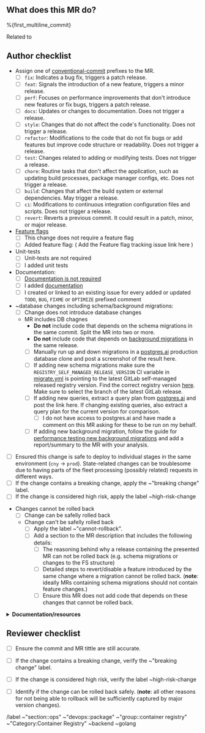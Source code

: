 ## What does this MR do?

<!-- Describe your changes here -->

%{first_multiline_commit}

Related to <!-- add the issue URL here -->

## Author checklist

- Assign one of [conventional-commit](https://www.conventionalcommits.org/en/v1.0.0/#summary) prefixes to the MR.
  - [ ] `fix`: Indicates a bug fix, triggers a patch release.
  - [ ] `feat`: Signals the introduction of a new feature, triggers a minor release.
  - [ ] `perf`: Focuses on performance improvements that don't introduce new features or fix bugs, triggers a patch release.
  - [ ] `docs`: Updates or changes to documentation. Does not trigger a release.
  - [ ] `style`: Changes that do not affect the code's functionality. Does not trigger a release.
  - [ ] `refactor`: Modifications to the code that do not fix bugs or add features but improve code structure or readability. Does not trigger a release.
  - [ ] `test`: Changes related to adding or modifying tests. Does not trigger a release.
  - [ ] `chore`: Routine tasks that don't affect the application, such as updating build processes, package manager configs, etc. Does not trigger a release.
  - [ ] `build`: Changes that affect the build system or external dependencies. May trigger a release.
  - [ ] `ci`: Modifications to continuous integration configuration files and scripts. Does not trigger a release.
  - [ ] `revert`: Reverts a previous commit. It could result in a patch, minor, or major release.
- [Feature flags](https://gitlab.com/gitlab-org/container-registry/-/blob/master/docs/feature-flags.md)
    - [ ] This change does not require a feature flag
    - [ ] Added feature flag: ( Add the Feature flag tracking issue link here )
- Unit-tests
  - [ ] Unit-tests are not required
  - [ ] I added unit tests
- Documentation:
  - [ ] [Documentation is not required](https://about.gitlab.com/handbook/engineering/ux/technical-writing/workflow/#when-documentation-is-required)
  - [ ] I added [documentation](https://docs.gitlab.com/ee/development/documentation/workflow.html)
  - [ ] I created or linked to an existing issue for every added or updated `TODO`, `BUG`, `FIXME` or `OPTIMIZE` prefixed comment
- ~database changes including schema/background migrations:
  - [ ] Change does not introduce database changes
  - MR includes DB chagnes
    - **Do not** include code that depends on the schema migrations in the same commit. Split the MR into two or more.
    - **Do not** include code that depends on [background migrations](../../docs/spec/gitlab/database-background-migrations.md#work-function-not-found-error) in the same release.
    - [ ] Manually run up and down migrations in a [postgres.ai](https://console.postgres.ai/gitlab/joe-instances/68) production database clone and post a screenshot of the result here.
    - [ ] If adding new schema migrations make sure the `REGISTRY_SELF_MANAGED_RELEASE_VERSION` CI variable in [migrate.yml](../ci/migrate.yml) is pointing to the latest GitLab self-managed released registry version. Find the correct registry version [here](https://gitlab.com/gitlab-org/omnibus-gitlab/-/blob/master/config/software/registry.rb?ref_type=heads#L22). Make sure to select the branch of the latest GitLab release.
    - [ ] If adding new queries, extract a query plan from [postgres.ai](https://console.postgres.ai/gitlab/joe-instances/68) and post the link here. If changing existing queries, also extract a query plan for the current version for comparison.
      - [ ] I do not have access to postgres.ai and have made a comment on this MR asking for these to be run on my behalf.
    - [ ] If adding new background migration, follow the guide for [performance testing new background migrations](../../docs/spec/gitlab/database-background-migrations.md#performance-testing-guide) and add a report/summary to the MR with your analysis.
- [ ] Ensured this change is safe to deploy to individual stages in the same environment (`cny` -> `prod`). State-related changes can be troublesome due to having parts of the fleet processing (possibly related) requests in different ways.
- [ ] If the change contains a breaking change, apply the ~"breaking change" label.
- [ ] If the change is considered high risk, apply the label ~high-risk-change
- Changes cannot be rolled back
  - [ ] Change can be safelly rolled back
  - Change can't be safelly rolled back
    - [ ] Apply the label ~"cannot-rollback".
    - [ ] Add a section to the MR description that includes the following details:
       - [ ] The reasoning behind why a release containing the presented MR can not be rolled back (e.g. schema migrations or changes to the FS structure) 
       - [ ] Detailed steps to revert/disable a feature introduced by the same change where a migration cannot be rolled back. (**note**: ideally MRs containing schema migrations should not contain feature changes.)
       - [ ] Ensure this MR does not add code that depends on these changes that cannot be rolled back.

</details>

<details><summary><b>Documentation/resources</b></summary>

[Code review guidelines](https://docs.gitlab.com/ee/development/code_review.html)

[Go Style guidelines](https://docs.gitlab.com/ee/development/go_guide/)

</details>

## Reviewer checklist

- [ ] Ensure the commit and MR tittle are still accurate.
- [ ] If the change contains a breaking change, verify the ~"breaking change" label.
- [ ] If the change is considered high risk, verify the label ~high-risk-change
- [ ] Identify if the change can be rolled back safely. (**note**: all other reasons for not being able to rollback will be sufficiently captured by major version changes).


<!-- Labels - do not remove -->
/label ~"section::ops" ~"devops::package" ~"group::container registry" ~"Category:Container Registry" ~backend ~golang

